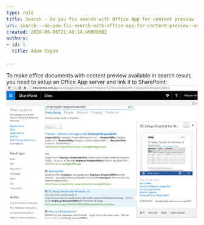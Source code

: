```yaml
---
type: rule
title: Search - Do you fix search with Office App for content preview ? (on premise only)
uri: search---do-you-fix-search-with-office-app-for-content-preview--on-premise-only
created: 2016-05-06T21:48:14.0000000Z
authors:
- id: 1
  title: Adam Cogan

---
```


To make office documents with content preview available in search result, you need to setup an Office App server and link it to SharePoint: 
![ Preview Office documents on SharePoint](preview-sharepoint.png)
